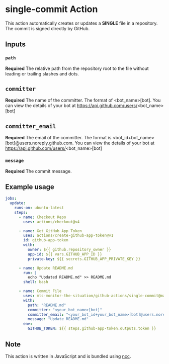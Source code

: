 # single-commit Action
This action automatically creates or updates a **SINGLE** file in a repository. The commit is signed directly by GitHub.

## Inputs

### `path`
**Required** The relative path from the repository root to the file without leading or trailing slashes and dots.

## `committer`
**Required** The name of the committer. The format of <bot_name>[bot]. You can view the details of your bot at https://api.github.com/users/<bot_name>[bot]

## `committer_email`
**Required** The email of the committer. The format is <bot_id+bot_name>[bot]@users.noreply.github.com. You can view the details of your bot at https://api.github.com/users/<bot_name>[bot]

### `message`
**Required** The commit message.

## Example usage

```yaml
jobs:
  update:
    runs-on: ubuntu-latest
    steps:
      - name: Checkout Repo
        uses: actions/checkout@v4

      - name: Get GitHub App Token
        uses: actions/create-github-app-token@v1
        id: github-app-token
        with:
          owner: ${{ github.repository_owner }}
          app-id: ${{ vars.GITHUB_APP_ID }}
          private-key: ${{ secrets.GITHUB_APP_PRIVATE_KEY }}

      - name: Update README.md
        run: |
          echo "Updated README.md" >> README.md
        shell: bash

      - name: Commit File
        uses: mts-monitor-the-situation/github-actions/single-commit@main
        with:
          path: "README.md"
          committer: "<your_bot_name>[bot]"
          committer_email: "<your_bot_id+your_bot_name>[bot]@users.noreply.github.com"
          message: "Update README.md"
        env:
          GITHUB_TOKEN: ${{ steps.github-app-token.outputs.token }}
```
## Note
This action is written in JavaScript and is bundled using [ncc](https://www.npmjs.com/package/@vercel/ncc). 